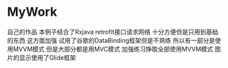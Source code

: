 # MyWork
自己的作品
本例子结合了Rxjava retrofit接口请求网络 十分方便但是只用到基础的东西 这方面加强
试用了谷歌的DataBinding框架但是不熟练 所以有一部分是使用MVVM模式 但是大部分都是用MVC模式 加强练习挣取全部使用MVVM模式
图片的显示使用了Glide框架  

